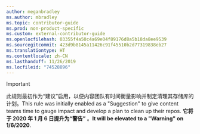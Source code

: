 ```yaml
---
author: meganbradley
ms.author: mbradley
ms.topic: contributor-guide
ms.prod: non-product-specific
ms.custom: external-contributor-guide
ms.openlocfilehash: 03355f4a50c4a69e04f89176d8a5b18da8ee9539
ms.sourcegitcommit: 423d9b8145a11426c91f45510b2d77319838eb27
ms.translationtype: HT
ms.contentlocale: zh-CN
ms.lasthandoff: 11/26/2019
ms.locfileid: "74528896"
---
```

> [!IMPORTANT]
> <span data-ttu-id="fc22f-101">此规则最初作为“建议”启用，以便内容团队有时间衡量影响并制定清理其存储库的计划。</span><span class="sxs-lookup"><span data-stu-id="fc22f-101">This rule was initially enabled as a "Suggestion" to give content teams time to gauge impact and develop a plan to clean up their repos.</span></span> <span data-ttu-id="fc22f-102">**它将于 2020 年 1 月 6 日提升为“警告”** 。</span><span class="sxs-lookup"><span data-stu-id="fc22f-102">**It will be elevated to a "Warning" on 1/6/2020**.</span></span>

